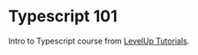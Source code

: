 # Typescript 101

Intro to Typescript course from [LevelUp Tutorials](https://leveluptutorials.com).